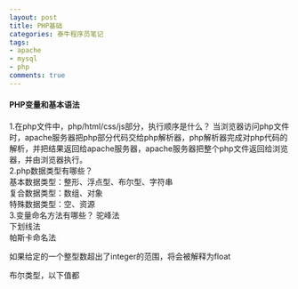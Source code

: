 ```yaml
---
layout: post
title: PHP基础
categories: 泰牛程序员笔记
tags: 
- apache
- mysql
- php
comments: true
---
```



#### PHP变量和基本语法   

1.在php文件中，php/html/css/js部分，执行顺序是什么？
当浏览器访问php文件时，apache服务器把php部分代码交给php解析器，php解析器完成对php代码的解析，并把结果返回给apache服务器，apache服务器把整个php文件返回给浏览器，并由浏览器执行。      
2.php数据类型有哪些？     
基本数据类型：整形、浮点型、布尔型、字符串    
复合数据类型：数组、对象   
特殊数据类型：空、资源     
3.变量命名方法有哪些？
驼峰法   
下划线法   
帕斯卡命名法  

如果给定的一个整型数超出了integer的范围，将会被解释为float    

布尔类型，以下值都

 
